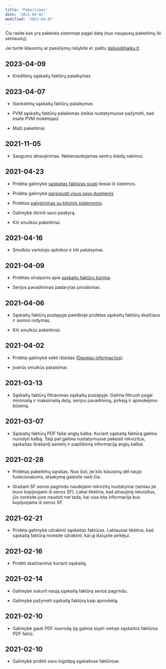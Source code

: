 ```yaml
---
title: 'Pakeitimai'
date: '2021-04-02'
modified: '2023-04-07'
---
```


Čia rasite kas yra pakeista sistemoje pagal datą (nuo naujausių
pakeitimų iki seniausių).

Jei turite klausimų ar pasiūlymų rašykite el. paštu
[dalius@haiku.lt](mailto:dalius@haiku.lt).

## 2023-04-09

- Kreditinių sąskaitų faktūrų palaikymas

## 2023-04-07

- Išankstinių sąskaitų faktūrų palaikymas

- PVM sąskaitų faktūrų palaikimas (reikia nustatymuose pažymėti,
  kad esate PVM mokėtojas)

- Maži pakeitimai

## 2021-11-05

- Saugumo atnaujinimas. Nebenaudojamas sentry klaidų sekimui.

## 2021-04-23

- Pridėta galimybė [sąskaitas faktūras
  siųsti](/straipsniai/saskaitu-fakturu-siuntimas) tiesiai iš
  sistemos.

- Pridėta galimybė [parsisiųsti visus savo
  duomenis](/straipsniai/duomenu-parsisiuntimas)

- Pridėtas [palyginimas su kitomis sistemomis](/straipsniai/palyginimas).

- Galimybė ištrinti savo paskyrą.

- Kiti smulkūs pakeitimai.

## 2021-04-16

- Smulkūs vartotojo aplinkos ir kiti pataisymai.

## 2021-04-09

- Pridėtas straipsnis apie [sąskaitų faktūrų
  kūrimą](/straipsniai/saskaitos-fakturos).

- Serijos pavadinimas padarytas privalomas.

## 2021-04-06

- Sąskaitų faktūrų puslapyje paieškoje pridėtas sąskaitų faktūrų
  skaičiaus ir sumos rodymas.

- Kiti smulkūs pakeitimai.

## 2021-04-02

- Pridėta galimybė sekti išlaidas ([Daugiau
  informacijos](/straipsniai/islaidu-sekimas)).

- Įvairūs smulkūs pataisimai.

## 2021-03-13

- Sąskaitų faktūrų filtravimas sąskaitų puslapyje. Galima
  filtruoti pagal minimalią ir maksimalią datą, serijos
  pavadinimą, pirkėją ir apmokėjimo būseną.

## 2021-03-07

- Sąskaitų faktūrų PDF failai anglų kalba. Kuriant sąskaitą
  faktūrą galima nurodyti kalbą. Taip pat galima nustatymuose
  pakeisti rekvizitus, sąskaitas išrašantį asmenį ir papildomą
  informaciją anglų kalbai.

## 2021-02-28

- Pridėtas pakeitimų sąrašas. Nuo šiol, jei kils klausimų dėl
  naujo funkcionalumo, atsakymą galėsite rasti čia.

- Išrašant SF senos pagrindu naudojami rekvizitų nustatymai
  (seniau jie buvo kopijuojami iš senos SF). Labai tikėtina, kad
  atnaujinę rekvizitus, jūs norėsite juos naudoti net tada, kai
  visa kita informacija bus kopijuojama iš senos SF.

## 2021-02-21

- Pridėta galimybė užrakinti sąskaitas faktūras. Labiausiai
  tikėtina, kad sąskaitą faktūrą norėsite užrakinti, kai ją
  išsiųsite pirkėjui.

## 2021-02-16

- Pridėti skaičiavimai kuriant sąskaitą.

## 2021-02-14

- Galimybė sukurti naują sąskaitą faktūrą senos pagrindu.

- Galimybė pažymėti sąskaitą faktūrą kaip apmokėtą.

## 2021-02-10

- Galimybė gauti PDF nuorodą (ją galima siųsti vietoje sąskaitos
  faktūros PDF failo).

## 2021-02-10

- Galimybė pridėti savo logotipą sąskaitose faktūrose.
